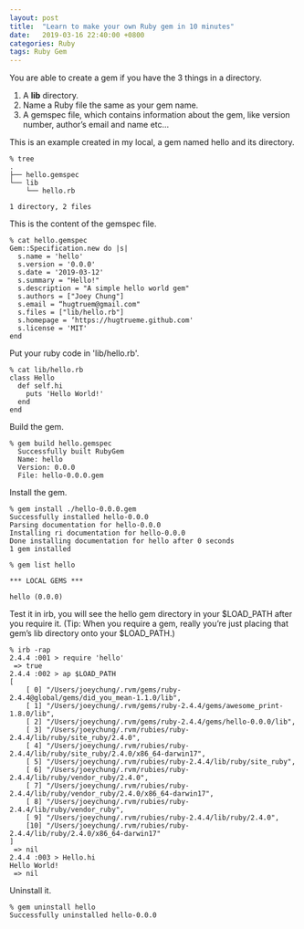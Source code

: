 ```yaml
---
layout: post
title:  "Learn to make your own Ruby gem in 10 minutes"
date:   2019-03-16 22:40:00 +0800
categories: Ruby
tags: Ruby Gem
---
```


You are able to create a gem if you have the 3 things in a directory.

1. A **lib** directory.
2. Name a Ruby file the same as your gem name.
3. A gemspec file, which contains information about the gem, like version number, author’s email and name etc...


This is an example created in my local, a gem named hello and its directory.
```
% tree
.
├── hello.gemspec
└── lib
    └── hello.rb

1 directory, 2 files
```

This is the content of the gemspec file.
```
% cat hello.gemspec
Gem::Specification.new do |s|
  s.name = 'hello'
  s.version = '0.0.0'
  s.date = '2019-03-12'
  s.summary = "Hello!"
  s.description = "A simple hello world gem"
  s.authors = ["Joey Chung"]
  s.email = “hugtruem@gmail.com"
  s.files = ["lib/hello.rb"]
  s.homepage = ‘https://hugtrueme.github.com'
  s.license = 'MIT'
end
```

Put your ruby code in 'lib/hello.rb'.
```
% cat lib/hello.rb
class Hello
  def self.hi
    puts 'Hello World!'
  end
end
```

Build the gem.
```
% gem build hello.gemspec
  Successfully built RubyGem
  Name: hello
  Version: 0.0.0
  File: hello-0.0.0.gem
```

Install the gem.
```
% gem install ./hello-0.0.0.gem
Successfully installed hello-0.0.0
Parsing documentation for hello-0.0.0
Installing ri documentation for hello-0.0.0
Done installing documentation for hello after 0 seconds
1 gem installed

% gem list hello

*** LOCAL GEMS ***

hello (0.0.0)
```

Test it in irb, you will see the hello gem directory in your $LOAD_PATH after you require it. (Tip: When you require a gem, really you’re just placing that gem’s lib directory onto your $LOAD_PATH.)
```
% irb -rap
2.4.4 :001 > require 'hello'
 => true
2.4.4 :002 > ap $LOAD_PATH
[
    [ 0] "/Users/joeychung/.rvm/gems/ruby-2.4.4@global/gems/did_you_mean-1.1.0/lib",
    [ 1] "/Users/joeychung/.rvm/gems/ruby-2.4.4/gems/awesome_print-1.8.0/lib",
    [ 2] "/Users/joeychung/.rvm/gems/ruby-2.4.4/gems/hello-0.0.0/lib",
    [ 3] "/Users/joeychung/.rvm/rubies/ruby-2.4.4/lib/ruby/site_ruby/2.4.0",
    [ 4] "/Users/joeychung/.rvm/rubies/ruby-2.4.4/lib/ruby/site_ruby/2.4.0/x86_64-darwin17",
    [ 5] "/Users/joeychung/.rvm/rubies/ruby-2.4.4/lib/ruby/site_ruby",
    [ 6] "/Users/joeychung/.rvm/rubies/ruby-2.4.4/lib/ruby/vendor_ruby/2.4.0",
    [ 7] "/Users/joeychung/.rvm/rubies/ruby-2.4.4/lib/ruby/vendor_ruby/2.4.0/x86_64-darwin17",
    [ 8] "/Users/joeychung/.rvm/rubies/ruby-2.4.4/lib/ruby/vendor_ruby",
    [ 9] "/Users/joeychung/.rvm/rubies/ruby-2.4.4/lib/ruby/2.4.0",
    [10] "/Users/joeychung/.rvm/rubies/ruby-2.4.4/lib/ruby/2.4.0/x86_64-darwin17"
]
 => nil
2.4.4 :003 > Hello.hi
Hello World!
 => nil
```

Uninstall it.
```
% gem uninstall hello
Successfully uninstalled hello-0.0.0
```